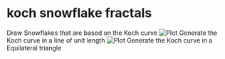 # koch snowflake fractals
 Draw Snowflakes that are based on the Koch curve
![Plot](https://github.com/HesamSW/koch_snowflake_fractals/blob/master/Figure_1.svg)
Generate the Koch curve in a line of unit length
![Plot](https://github.com/HesamSW/koch_snowflake_fractals/blob/master/koch_1.svg)
Generate the Koch curve in a Equilateral triangle  


